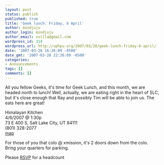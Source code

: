 ```yaml
---
layout: post
status: publish
published: true
title: 'Geek lunch: Friday, 6 April'
author: mindjuju
author_login: mindjuju
author_email: vvilla@gmail.com
wordpress_id: 314
wordpress_url: http://uphpu.org/2007/03/28/geek-lunch-friday-6-april/
date: '2007-03-28 16:26:09 -0500'
date_gmt: '2007-03-28 22:26:09 -0500'
categories:
- Announcements
tags: []
comments: []
---
```

<p>All you fellow Geeks, it's time for Geek Lunch, and this month, we are headed north to lunch! Well, actually, we are eating right in the heart of SLC, but it's close enough that Ray and possibly Tim will be able to join us. The eats here are great!</p>
<p class="information">Himalayan Kitchen<br />
4/6/2007 @ 1:30p<br />
73 E 400 S, Salt Lake City, UT 84111<br />
(801) 328-2077<br />
<a href="http://maps.google.com/maps?f=q&hl=en&q=himalayan+kitchen+slc,utah&layer=&ie=UTF8&z=13&ll=40.741535,-111.889229&spn=0.115234,0.214577&om=1&iwloc=A">map</a></p>
<p class="note">For those of you that colo @ xmission, it's 2 doors down from the colo.<br />
Bring your quarters for parking.</p>
<p class="note">Please <a href="mailto:vvilla@gmail.com?subject=GEEK%20LUNCH">RSVP</a> for a headcount</p>
